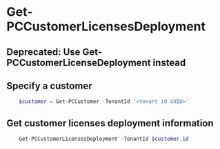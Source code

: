 # Get-PCCustomerLicensesDeployment #

## Deprecated: Use Get-PCCustomerLicenseDeployment instead ##

## Specify a customer ##

```powershell
    $customer = Get-PCCustomer -TenantId '<tenant id GUID>'
```

## Get customer licenses deployment information ##

```powershell
    Get-PCCustomerLicensesDeployment -TenantId $customer.id
```
